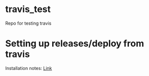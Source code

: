 # travis_test
Repo for testing travis




# Setting up releases/deploy from travis

Installation notes: [Link](https://github.com/travis-ci/travis.rb#installation)
